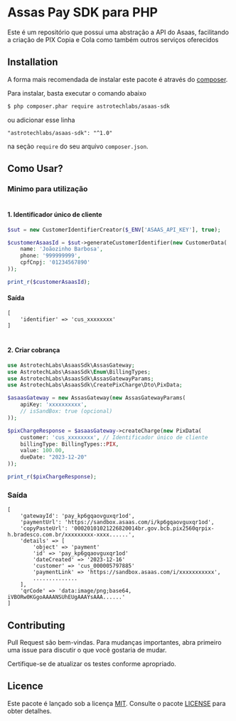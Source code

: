 # Assas Pay SDK para PHP

Este é um repositório que possui uma abstração a API do Asaas, facilitando a criação de PIX Copia e Cola como também outros serviços oferecidos

## Installation

A forma mais recomendada de instalar este pacote é através do [composer](http://getcomposer.org/download/).

Para instalar, basta executar o comando abaixo

```bash
$ php composer.phar require astrotechlabs/asaas-sdk
```

ou adicionar esse linha

```
"astrotechlabs/asaas-sdk": "^1.0"
```

na seção `require` do seu arquivo `composer.json`.

## Como Usar?
### Minimo para utilização
#
#### 1. Identificador único de cliente
```php
$sut = new CustomerIdentifierCreator($_ENV['ASAAS_API_KEY'], true);

$customerAsaasId = $sut->generateCustomerIdentifier(new CustomerData(
    name: 'Joãozinho Barbosa',
    phone: '999999999',
    cpfCnpj: '01234567890'
));

print_r($customerAsaasId);
```

#### Saída
```
[
    'identifier' => 'cus_xxxxxxxx'
]
```
#
#### 2. Criar cobrança
```php
use AstrotechLabs\AsaasSdk\AssasGateway;
use AstrotechLabs\AsaasSdk\Enum\BillingTypes;
use AstrotechLabs\AsaasSdk\AssasGatewayParams;
use AstrotechLabs\AsaasSdk\CreatePixCharge\Dto\PixData;

$asaasGateway = new AssasGateway(new AssasGatewayParams(
    apiKey: 'xxxxxxxxxx',
    // isSandBox: true (opcional)
));

$pixChargeResponse = $asaasGateway->createCharge(new PixData(
    customer: 'cus_xxxxxxxx', // Identificador único de cliente
    billingType: BillingTypes::PIX,
    value: 100.00,
    dueDate: "2023-12-20"
));

print_r($pixChargeResponse);
```

### Saída
```
[
    'gatewayId': 'pay_kp6gqaovguxqr1od',
    'paymentUrl': 'https://sandbox.asaas.com/i/kp6gqaovguxqr1od',
    'copyPasteUrl': '00020101021226820014br.gov.bcb.pix2560qrpix-h.bradesco.com.br/xxxxxxxxx-xxxx......',
    'details' => [
        'object' => 'payment'
        'id' => 'pay_kp6gqaovguxqr1od'
        'dateCreated' => '2023-12-16'
        'customer' => 'cus_000005797885'
        'paymentLink' => 'https://sandbox.asaas.com/i/xxxxxxxxxxx',
        ..............
    ],
    'qrCode' => 'data:image/png;base64, iVBORw0KGgoAAAANSUhEUgAAAYsAAA......'
]
```

## Contributing

Pull Request são bem-vindas. Para mudanças importantes, abra primeiro uma issue para discutir o que você gostaria de mudar.

Certifique-se de atualizar os testes conforme apropriado.

## Licence

Este pacote é lançado sob a licença [MIT](https://choosealicense.com/licenses/mit/). Consulte o pacote [LICENSE](./LICENSE) para obter detalhes.
